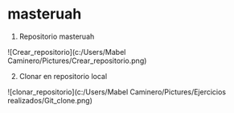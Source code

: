 # masteruah

1.	Repositorio masteruah 


![Crear_repositorio](c:/Users/Mabel Caminero/Pictures/Crear_repositorio.png)

2. Clonar en repositorio local

![clonar_repositorio](c:/Users/Mabel Caminero/Pictures/Ejercicios realizados/Git_clone.png)






